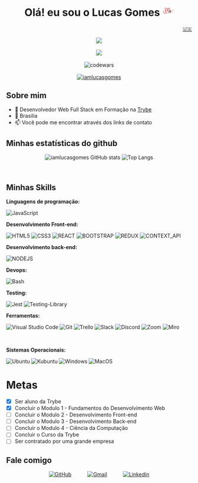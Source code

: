 
<h1 align="center">Olá! eu sou o Lucas Gomes <img src="assets/img/dancingdog.gif" alt="cachorro dançando" width="30"> </h1>
<div align="right"><a target="_blank" href="https://github.com/iamlucasgomes/iamlucasgomes/blob/main/README_EN.md">🇺🇸</a></div>
<p align="center">
<!-- <img src="https://s7.gifyu.com/images/ezgif.com-gif-makerc7cb64de0fabcd39.gif" /> -->
<img src="https://media0.giphy.com/media/bGgsc5mWoryfgKBx1u/200.gif" />
<!-- <img src="https://miro.medium.com/max/1360/1*VON9gHTrzeHZbHfXsqfzEA.gif" /> -->
</p align="center">
<div align="center">

![](https://komarev.com/ghpvc/?username=iamlucasgomes&style=for-the-badge&label=VOCE+É+O+VISITANTE+NÚMERO&color=4B0082)

![codewars](https://www.codewars.com/users/iamlucasgomes/badges/micro)

<a href="https://www.hackerrank.com/iamlucasgomes" target="blank"><img align="center" src="https://raw.githubusercontent.com/rahuldkjain/github-profile-readme-generator/master/src/images/icons/Social/hackerrank.svg" alt="iamlucasgomes" height="30" width="40" /></a>
</div>
  
## Sobre mim

- 🌱 Desenvolvedor Web Full Stack em Formação na <a target="_blank" href="https://www.betrybe.com">Trybe</a>
- 📍 Brasilia
- 📫 Você pode me encontrar através dos links de contato

## Minhas estatísticas do github

<div display="inline-block" align="center">

![iamlucasgomes GitHub stats](https://github-readme-stats.vercel.app/api?username=iamlucasgomes&&custom_title=Estat%C3%ADsticas%20de%20Lucas%20Github&theme=midnight-purple&include_all_commits=true&count_private=true)
![Top Langs](https://github-readme-stats.vercel.app/api/top-langs/?username=iamlucasgomes&theme=midnight-purple&custom_title=Linguagens%20mais%20usadas&layout=compact)
</div>

<div style="display: inline_block"><br>
  
## Minhas Skills

**Linguagens de programação:**

  ![JavaScript](https://img.shields.io/badge/JavaScript-F7DF1E.svg?&style=for-the-badge&logo=JavaScript&logoColor=black)

**Desenvolvimento Front-end:**

  ![HTML5](https://img.shields.io/badge/HTML5-E34F26.svg?&style=for-the-badge&logo=HTML5&logoColor=white)
  ![CSS3](https://img.shields.io/badge/CSS3-1572B6.svg?&style=for-the-badge&logo=CSS3&logoColor=white)
  ![REACT](https://img.shields.io/badge/React-61DAFB.svg?&style=for-the-badge&logo=React&logoColor=black)
  ![BOOTSTRAP](https://img.shields.io/badge/Bootstrap-7952B3.svg?&style=for-the-badge&logo=bootstrap&logoColor=white)
  ![REDUX](https://img.shields.io/badge/Redux-764ABC.svg?&style=for-the-badge&logo=Redux&logoColor=white)
  ![CONTEXT_API](https://img.shields.io/badge/Context_API-0088CC.svg?&style=for-the-badge&logo=react&logoColor=white)
  
**Desenvolvimento back-end:**

![NODEJS](https://img.shields.io/badge/node-339933.svg?&style=for-the-badge&logo=node.js&logoColor=white)

**Devops:**

![Bash](https://img.shields.io/badge/Bash-4EAA25.svg?&style=for-the-badge&logo=GNUBash&logoColor=white)


**Testing:**

![Jest](https://img.shields.io/badge/Jest-C21325.svg?&style=for-the-badge&logo=jest&logoColor=white)
![Testing-Library](https://img.shields.io/badge/Testing%20Library-E33332.svg?&style=for-the-badge&logo=Testing%20Library&logoColor=white)

**Ferramentas:**

  ![Visual Studio Code](https://img.shields.io/badge/-Visual%20Studio%20Code-007ACC?style=for-the-badge&logo=visual-studio-code&logoColor=white)
  ![Git](https://img.shields.io/badge/git-F05032.svg?&style=for-the-badge&logo=git&logoColor=white)
  ![Trello](https://img.shields.io/badge/-Trello-0052CC?style=for-the-badge&logo=trello&logoColor=white)
  ![Slack](https://img.shields.io/badge/Slack-4A154B.svg?&style=for-the-badge&logo=Slack&logoColor=white)
  ![Discord](https://img.shields.io/badge/Discord-5865f2.svg?&style=for-the-badge&logo=Discord&logoColor=white)
  ![Zoom](https://img.shields.io/badge/Zoom-2D8CFF.svg?&style=for-the-badge&logo=Zoom&logoColor=white)
  ![Miro](https://img.shields.io/badge/Miro-050038.svg?&style=for-the-badge&logo=miro&logoColor=white)
  

  </div>
<div style="display: inline_block"><br>
  
**Sistemas Operacionais:**

  ![Ubuntu](https://img.shields.io/badge/Ubuntu-E95420.svg?&style=for-the-badge&logo=Ubuntu&logoColor=white)
  ![Kubuntu](https://img.shields.io/badge/Kubuntu-0079C1.svg?&style=for-the-badge&logo=kubuntu&logoColor=White)
  ![Windows](https://img.shields.io/badge/Windows-0078D6.svg?&style=for-the-badge&logo=Windows&logoColor=white)
  ![MacOS](https://img.shields.io/badge/MacOs-000000.svg?&style=for-the-badge&logo=MacOS&logoColor=white)

  </div>

<h1>Metas</h1>

- [X] Ser aluno da Trybe
- [X] Concluir o Modulo 1 - Fundamentos do Desenvolvimento Web
- [ ] Concluir o Modulo 2 - Desenvolvimento Front-end
- [ ] Concluir o Modulo 3 - Desenvolvimento Back-end
- [ ] Concluir o Modulo 4 - Ciência da Computação
- [ ] Concluir o Curso da Trybe
- [ ] Ser contratado por uma grande empresa

## Fale comigo

<div align="center">

 [![GitHub](https://img.shields.io/badge/github-181717.svg?&style=for-the-badge&logo=github&logoColor=white&)](link=https://github.com/iamlucasgomes)  &nbsp;&nbsp;&nbsp;&nbsp;&nbsp;&nbsp;&nbsp;&nbsp;&nbsp; 
 [![Gmail](https://img.shields.io/badge/gmail-EA4335?&style=for-the-badge&logo=gmail&logoColor=white&)](mailto:lucas.devjs@gmail.com)  &nbsp;&nbsp;&nbsp;&nbsp;&nbsp;&nbsp;&nbsp;&nbsp;&nbsp;
 [![Linkedin](https://img.shields.io/badge/linkedin-0A66C2.svg?&style=for-the-badge&logo=linkedin&logoColor=white&)](link=https://www.linkedin.com/in/iamlucasgomes/)

</div>